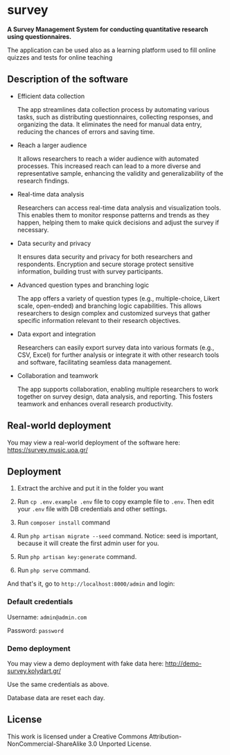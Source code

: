 # survey

**Α Survey Management System for conducting quantitative research using questionnaires.**

The application can be used also as a learning platform used to fill online quizzes and tests for online teaching 

## Description of the software

- Efficient data collection

	The app streamlines data collection process by automating various tasks, such as distributing questionnaires, collecting responses, and organizing the data. It eliminates the need for manual data entry, reducing the chances of errors and saving time.

- Reach a larger audience

	It allows researchers to reach a wider audience with automated processes. This increased reach can lead to a more diverse and representative sample, enhancing the validity and generalizability of the research findings.

- Real-time data analysis

	Researchers can access real-time data analysis and visualization tools. This enables them to monitor response patterns and trends as they happen, helping them to make quick decisions and adjust the survey if necessary.

- Data security and privacy

	It ensures data security and privacy for both researchers and respondents. Encryption and secure storage protect sensitive information, building trust with survey participants.

- Advanced question types and branching logic

	The app offers a variety of question types (e.g., multiple-choice, Likert scale, open-ended) and branching logic capabilities. This allows researchers to design complex and customized surveys that gather specific information relevant to their research objectives.

- Data export and integration

	Researchers can easily export survey data into various formats (e.g., CSV, Excel) for further analysis or integrate it with other research tools and software, facilitating seamless data management.

- Collaboration and teamwork

	The app supports collaboration, enabling multiple researchers to work together on survey design, data analysis, and reporting. This fosters teamwork and enhances overall research productivity.

## Real-world deployment

You may view a real-world deployment of the software here:
https://survey.music.uoa.gr/


## Deployment

1.  Extract the archive and put it in the folder you want

2.  Run `cp .env.example .env` file to copy example file to `.env`. 
    Then edit your `.env` file with DB credentials and other settings.

3.  Run `composer install` command

4.  Run `php artisan migrate --seed` command.
    Notice: seed is important, because it will create the first admin user for you.

5.  Run `php artisan key:generate` command.

6.  Run `php serve` command.

And that's it, go to `http://localhost:8000/admin` and login:

### Default credentials

Username: `admin@admin.com`

Password: `password`

### Demo deployment

You may view a demo deployment with fake data here:
http://demo-survey.kolydart.gr/

Use the same credentials as above.

Database data are reset each day.

## License

This work is licensed under a Creative Commons Attribution-NonCommercial-ShareAlike 3.0 Unported License.